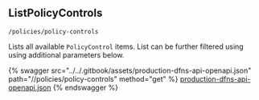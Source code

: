 
## ListPolicyControls
`/policies/policy-controls`

Lists all available `PolicyControl` items. List can be further filtered using using additional parameters below.

{% swagger src="../../.gitbook/assets/production-dfns-api-openapi.json" path="//policies/policy-controls" method="get" %}
[production-dfns-api-openapi.json](../../.gitbook/assets/production-dfns-api-openapi.json)
{% endswagger %}
